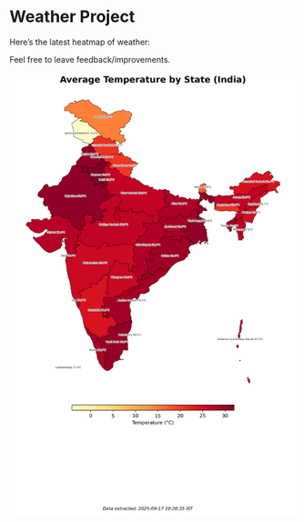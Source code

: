 # Weather Project

Here’s the latest heatmap of weather:

Feel free to leave feedback/improvements.

![India Heatmap](docs/assets/india_heatmap.png?v=CA3E1D)
